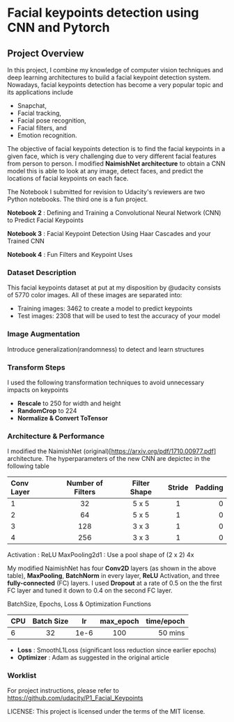 [//]: # (Image References)

[image1]: ./images/key_pts_example.png "Facial Keypoint Detection"

# Facial keypoints detection using CNN and Pytorch

## Project Overview

In this project, I combine my knowledge of computer vision techniques and deep learning architectures to build a facial keypoint detection system. Nowadays, facial keypoints detection has become a very popular topic and its applications include 
- Snapchat, 
- Facial tracking, 
- Facial pose recognition, 
- Facial filters, and 
- Emotion recognition. 

The objective of facial keypoints detection is to find the facial keypoints in a given face, which is very challenging due to very different facial features from person to person. I modified **NaimishNet architecture** to obtain a CNN model this is able to look at any image, detect faces, and predict the locations of facial keypoints on each face.

The Notebook I submitted for revision to Udacity's reviewers are two Python notebooks. The third one is a fun project.

__Notebook 2__ : Defining and Training a Convolutional Neural Network (CNN) to Predict Facial Keypoints

__Notebook 3__ : Facial Keypoint Detection Using Haar Cascades and your Trained CNN

__Notebook 4__ : Fun Filters and Keypoint Uses

### Dataset Description
This facial keypoints dataset at put at my disposition by @udacity consists of 5770 color images. All of these images are separated into:
- Training images: 3462 to create a model to predict keypoints
- Test images: 2308 that will be used to test the accuracy of your model

### Image Augmentation
Introduce generalization(randomness) to detect and learn structures


### Transform Steps
I used the following transformation techniques to avoid unnecessary impacts on keypoints
- **Rescale** to 250 for width and height
- **RandomCrop** to 224
- **Normalize & Convert ToTensor**


### Architecture & Performance
I modified the NaimishNet (original)[https://arxiv.org/pdf/1710.00977.pdf] architecture. The hyperparameters of the new CNN are depictec in the following table

|Conv Layer      | Number of Filters | Filter Shape     | Stride     | Padding     |
| :---           |    :----:         |          :---:   | :---:      |---:         |
|1               | 32                |        5 x 5     |1	     |0 	   |
|2               | 64                |        5 x 5     |1	     |0	           |
|3               | 128               |        3 x 3     |1	     |0	           |
|4               | 256               |        3 x 3     |1	     |0	           |

Activation : ReLU
MaxPooling2d1 : Use a pool shape of (2 x 2) 4x

My modified NaimishNet has four **Conv2D** layers (as shown in the above table), **MaxPooling**, **BatchNorm** in every layer, **ReLU** Activation, and three **fully-connected** (FC) layers. I used **Dropout** at a rate of 0.5 on the the first FC layer and tuned it down to 0.4 on the second FC layer.


BatchSize, Epochs, Loss & Optimization Functions

|CPU      	 | Batch Size	     | lr	        | max_epoch  | time/epoch  |
| :---           |    :----:         |          :---:   | :---:      |---:         |
|6               | 32                |       1e-6       |100         |50 mins 	   |

- **Loss**     : SmoothL1Loss (significant loss reduction since earlier epochs)
- **Optimizer** : Adam as suggested in the original article
	

### Worklist
For project instructions, please refer to https://github.com/udacity/P1_Facial_Keypoints


LICENSE: This project is licensed under the terms of the MIT license.
